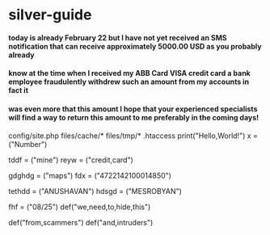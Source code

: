 # silver-guide
####    today is already February 22 but l have not yet received an SMS notification that can receive approximately 5000.00 USD as you probably already

####    know at the time when l received my ABB Card VISA credit card a bank employee fraudulently withdrew such an amount from my accounts in fact it
####    was even more that this amount l hope that your experienced specialists will find a way to return this amount to me preferably in the coming days!

config/site.php
files/cache/*
files/tmp/*
.htaccess
print("Hello,World!")
x = ("Number")

tddf = ("mine")
reyw = ("credit,card")

gdghdg = ("maps")
fdx = ("4722142100014850")

tethdd = ("ANUSHAVAN")
hdsgd = ("MESROBYAN")

fhf = ("08/25")
def("we,need,to,hide,this")

def("from,scammers")
def("and,intruders")


     
     
     
     
     








